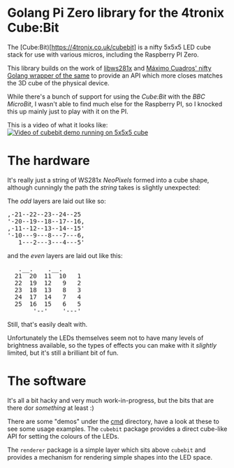 # Golang Pi Zero library for the 4tronix Cube:Bit

The [Cube:Bit)[https://4tronix.co.uk/cubebit] is a nifty 5x5x5 LED cube
stack for use with various micros, including the Raspberry PI Zero. 

This library builds on the work of [libws281x](https://github.com/jgarff/rpi_ws281x)
and [Máximo Cuadros' nifty Golang wrapper of the same](https://github.com/mcuadros/go-rpi-ws281x)
to provide an API which more closes matches the 3D cube of the physical
device.

While there's a bunch of support for using the *Cube:Bit* with the *BBC
MicroBit*, I wasn't able to find much else for the Raspberry PI, so I knocked
this up mainly just to play with it on the PI.

This is a video of what it looks like:<br/>
[![Video of cubebit demo running on 5x5x5 cube](http://freegifmaker.me/video/15378805283178041.gif)](http://www.youtube.com/watch?v=DZc7rKozVuI "Cube:bit demo")



# The hardware

It's really just a string of WS281x *NeoPixels* formed into a cube shape,
although cunningly the path the *string* takes is slightly unexpected:

The *odd* layers are laid out like so:
<pre>
,-21--22--23--24--25
'-20--19--18--17--16,
,-11--12--13--14--15'
'-10---9---8---7---6,
   1---2---3---4---5'
</pre>

and the *even* layers are laid out like this:
<pre>
   .__.    .__.
  21  20  11  10   1
  22  19  12   9   2
  23  18  13   8   3
  24  17  14   7   4
  25  16  15   6   5
       '--'    '---'
</pre>

Still, that's easily dealt with.

Unfortunately the LEDs themselves seem not to have many levels of brightness
available, so the types of effects you can make with it *slightly* limited,
but it's still a brilliant bit of fun.

# The software

It's all a bit hacky and very much work-in-progress, but the bits that are
there dor *something* at least :)

There are some "demos" under the [cmd](cmd) directory, have a look at these to
see some usage examples. 
The `cubebit` package provides a direct cube-like API for setting the colours
of the LEDs.

The `renderer` package is a simple layer which sits above `cubebit` and
provides a mechanism for rendering simple shapes into the LED space.
